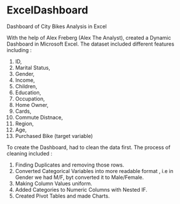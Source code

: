 # ExcelDashboard
Dashboard of City Bikes Analysis in Excel

With the help of Alex Freberg (Alex The Analyst), created a Dynamic Dashboard in Microsoft Excel.
The dataset included different features including : 
1) ID, 
2) Marital Status,
3) Gender,
4) Income,
5) Children, 
6) Education,
7) Occupation, 
8) Home Owner, 
9) Cards, 
10) Commute Distnace,
11) Region,
12) Age,
13) Purchased Bike (target variable)

To create the Dashboard, had to clean the data first. The process of cleaning included :
1) Finding Duplicates and removing those rows.
2) Converted Categorical Variables into more readable format , i.e in Gender we had M/F, byt converted it to Male/Female.
3) Making Column Values uniform.
4) Added Categories to Numeric Columns with Nested IF.
5) Created Pivot Tables and made Charts.

